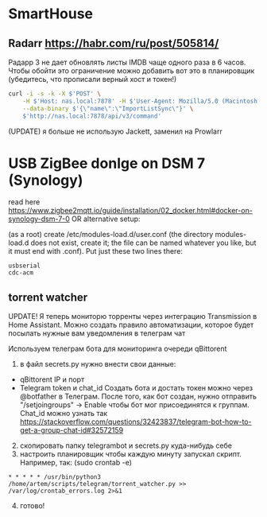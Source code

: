 # SmartHouse
## Radarr https://habr.com/ru/post/505814/
Радарр 3 не дает обновлять листы IMDB чаще одного раза в 6 часов.
Чтобы обойти это ограничение можно добавить вот это в планировщик (убедитесь, что прописали верный хост и токен!)
```bash
curl -i -s -k -X $'POST' \
    -H $'Host: nas.local:7878' -H $'User-Agent: Mozilla/5.0 (Macintosh; Intel Mac OS X 10.15; rv:97.0) Gecko/20100101 Firefox/97.0' -H $'Accept: application/json, text/javascript, */*; q=0.01' -H $'Accept-Language: en-US,en;q=0.5' -H $'Accept-Encoding: gzip, deflate' -H $'Content-Type: application/json' -H $'X-Api-Key: <YOUR_SECRET_TOKEN_HERE!!!!' -H $'X-Requested-With: XMLHttpRequest' -H $'Content-Length: 25' -H $'Origin: http://ds.local:7878' -H $'DNT: 1' -H $'Connection: close' -H $'Referer: http://ds.local:7878/system/tasks' \
    --data-binary $'{\"name\":\"ImportListSync\"}' \
    $'http://nas.local:7878/api/v3/command'
```
(UPDATE) я больше не использую Jackett, заменил на Prowlarr

# USB ZigBee donlge on DSM 7 (Synology)
read here https://www.zigbee2mqtt.io/guide/installation/02_docker.html#docker-on-synology-dsm-7-0 OR alternative setup:


(as a root) create /etc/modules-load.d/user.conf (the directory modules-load.d does not exist, create it; the file can be named whatever you like, but it must end with .conf). Put just these two lines there:
```
usbserial
cdc-acm
```

## torrent watcher
UPDATE! Я теперь мониторю торренты через интеграцию Transmission в Home Assistant. Можно создать правило автоматизации, которое будет посылать нужные вам уведомления в телеграм чат

Используем телеграм бота для мониторинга очереди qBittorent
1. в файл secrets.py нужно внести свои данные:
- qBittorent IP и порт
- Telegram token и chat_id 
Создать бота и достать токен можно через @botfather в Телеграм. После того, как бот создан, нужно отправить "/setjoingroups" -> Enable чтобы бот мог присоединятся к группам.  
Chat_id можно узнать так https://stackoverflow.com/questions/32423837/telegram-bot-how-to-get-a-group-chat-id#32572159

2. скопировать папку telegrambot и secrets.py куда-нибудь себе
3. настроить планировщик чтобы каждую минуту запускал скрипт. Например, так:
(sudo crontab -e)
```
* * * * * /usr/bin/python3 /home/artem/scripts/telegram/torrent_watcher.py >> /var/log/crontab_errors.log 2>&1
```
4. готово!
